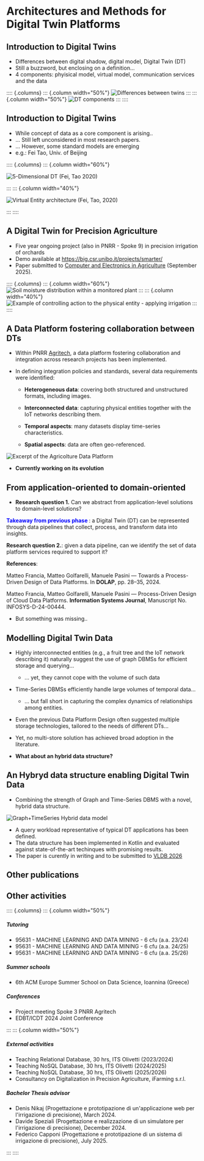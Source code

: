 # Architectures and Methods for Digital Twin Platforms

## Introduction to Digital Twins

 - Differences between digital shadow, digital model, Digital Twin (DT)
 - Still a buzzword, but enclosing on a definition...
 - 4 components: phyisical model, virtual model, communication services and the data

:::: {.columns}
::: {.column width="50%"}
![Differences between twins](https://github.com/ManuelePasini/slides-markdown/blob/master/slides/images/dt/twin_model_shadow.png?raw=true)
:::
::: {.column width="50%"}
![DT components](https://github.com/ManuelePasini/slides-markdown/blob/master/slides/images/dt/dt.png?raw=true)
:::
::::

## Introduction to Digital Twins

- While concept of data as a core component is arising..
- ... Still left unconsidered in most research papers.
- ... However, some standard models are emerging
- e.g.: Fei Tao, Univ. of Beijing

:::: {.columns}
::: {.column width="60%"}

 ![5-Dimensional DT (Fei, Tao 2020)](https://github.com/ManuelePasini/slides-markdown/blob/master/slides/images/dt/5dim.png?raw=true)

:::
::: {.column width="40%"}

![Virtual Entity architecture (Fei, Tao, 2020)](https://github.com/ManuelePasini/slides-markdown/blob/master/slides/images/dt/digital_model.png?raw=true)

:::
::::

## A Digital Twin for Precision Agriculture

- Five year ongoing project (also in PNRR - Spoke 9) in precision irrigation of orchards
- Demo available at https://big.csr.unibo.it/projects/smarter/
- Paper submitted to [Computer and Electronics in Agriculture](https://www.sciencedirect.com/journal/computers-and-electronics-in-agriculture) (September 2025).

:::: {.columns}
::: {.column width="60%"}
![Soil moisture distribution within a monitored plant](https://github.com/ManuelePasini/slides-markdown/blob/master/slides/images/phd2ndyear/dt_agro.png?raw=true)
:::
::: {.column width="40%"}
![Example of controlling action to the physical entity - applying irrigation](https://github.com/ManuelePasini/slides-markdown/blob/master/slides/images/phd2ndyear/action_agro_dt.png?raw=true)
:::
::::



## A Data Platform fostering collaboration between DTs

- Within PNRR [Agritech](https://agritechcenter.it/it/), a data platform fostering collaboration and integration across research projects has been implemented.

- In defining integration policies and standards, several data requirements were identified:

    - <b>Heterogeneous data</b>: covering both structured and unstructured formats, including images.

    - <b>Interconnected data</b>: capturing physical entities together with the IoT networks describing them.

    - <b>Temporal aspects</b>: many datasets display time-series characteristics.

    - <b>Spatial aspects</b>: data are often geo-referenced.

![Excerpt of the Agricolture Data Platform](https://github.com/ManuelePasini/slides-markdown/blob/master/slides/images/phd2ndyear/agriplatform.png?raw=true)

- **Currently working on its evolution**

## From application-oriented to domain-oriented

- **Research question 1.** Can we abstract from application-level solutions to domain-level solutions? 

<b style="color: blue;">Takeaway from previous phase </b>: a Digital Twin (DT) can be represented through data pipelines that collect, process, and transform data into insights.

**Research question 2.**: given a data pipeline, can we identify the set of data platform services required to support it?

<b>References</b>:

Matteo Francia, Matteo Golfarelli, Manuele Pasini — Towards a Process-Driven Design of Data Platforms. In <b>DOLAP</b>, pp. 28–35, 2024.

Matteo Francia, Matteo Golfarelli, Manuele Pasini — Process-Driven Design of Cloud Data Platforms. <b>Information Systems Journal</b>, Manuscript No. INFOSYS-D-24-00444.

- But something was missing..

## Modelling Digital Twin Data

- Highly interconnected entities (e.g., a fruit tree and the IoT network describing it) naturally suggest the use of graph DBMSs for efficient storage and querying…
    - ... yet, they cannot cope with the volume of such data
- Time-Series DBMSs efficiently handle large volumes of temporal data...
    - ... but fall short in capturing the complex dynamics of relationships among entities.
- Even the previous Data Platform Design often suggested multiple storage technologies, tailored to the needs of different DTs…
- Yet, no multi-store solution has achieved broad adoption in the literature.

- **What about an hybrid data structure?**

## An Hybryd data structure enabling Digital Twin Data

- Combining the strength of Graph and Time-Series DBMS with a novel, hybrid data structure.

![Graph+TimeSeries Hybrid data model](https://raw.githubusercontent.com/ManuelePasini/slides-markdown/refs/heads/master/slides/images/ioanninaSlides/dt_graph.svg)

- A query workload representative of typical DT applications has been defined.
- The data structure has been implemented in Kotlin and evaluated against state-of-the-art techinques with promising results.
- The paper is curently in writing and to be submitted to [VLDB 2026](https://vldb.org/2026/)

## Other publications

## Other activities

:::: {.columns}
::: {.column width="50%"}

##### Tutoring

- 95631 - MACHINE LEARNING AND DATA MINING - 6 cfu (a.a. 23/24)
- 95631 - MACHINE LEARNING AND DATA MINING - 6 cfu (a.a. 24/25)
- 95631 - MACHINE LEARNING AND DATA MINING - 6 cfu (a.a. 25/26)

##### Summer schools

- 6th ACM Europe Summer School on Data Science, Ioannina (Greece)

##### Conferences

- Project meeting Spoke 3 PNRR Agritech
- EDBT/ICDT 2024 Joint Conference


:::
::: {.column width="50%"}

##### External activities

- Teaching Relational Database, 30 hrs, ITS Olivetti (2023/2024)
- Teaching NoSQL Database, 30 hrs, ITS Olivetti (2024/2025)
- Teaching NoSQL Database, 30 hrs, ITS Olivetti (2025/2026)
- Consultancy on Digitalization in Precision Agriculture, iFarming s.r.l.

##### Bachelor Thesis advisor

- Denis Nikaj (Progettazione e prototipazione di un'applicazione web per l'irrigazione di precisione), March 2024.
- Davide Speziali  (Progettazione e realizzazione di un simulatore per l'irrigazione di precisione), December 2024.
- Federico Capponi (Progettazione e prototipazione di un sistema di irrigazione di precisione), July 2025.

:::
::::